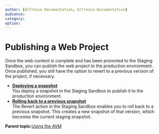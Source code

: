 ```yaml
---
author: [Alfresco Documentation, Alfresco Documentation]
audience: 
category: 
option: 
---
```


# Publishing a Web Project

Once the web content is complete and has been promoted to the Staging Sandbox, you can publish the web project to the production environment. Once published, you still have the option to revert to a previous version of the project, if necessary.

-   **[Deploying a snapshot](../tasks/tuh-wcm-deploy.md)**  
You deploy a snapshot in the Staging Sandbox to publish it to the production environment.
-   **[Rolling back to a previous snapshot](../tasks/tuh-wcm-revert-snapshot.md)**  
The Revert action in the Staging Sandbox enables you to roll back to a previous snapshot. This creates a new snapshot of that version, which becomes the current staging snapshot.

**Parent topic:**[Using the AVM](../concepts/avm-intro.md)

